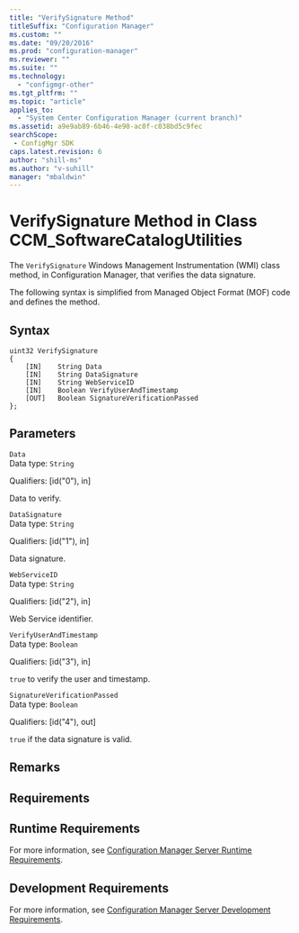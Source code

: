```yaml
---
title: "VerifySignature Method"
titleSuffix: "Configuration Manager"
ms.custom: ""
ms.date: "09/20/2016"
ms.prod: "configuration-manager"
ms.reviewer: ""
ms.suite: ""
ms.technology:
  - "configmgr-other"
ms.tgt_pltfrm: ""
ms.topic: "article"
applies_to:
  - "System Center Configuration Manager (current branch)"
ms.assetid: a9e9ab89-6b46-4e90-ac0f-c038bd5c9fecsearchScope: - ConfigMgr SDK
caps.latest.revision: 6
author: "shill-ms"
ms.author: "v-suhill"
manager: "mbaldwin"
---
```

# VerifySignature Method in Class CCM_SoftwareCatalogUtilities
The `VerifySignature` Windows Management Instrumentation (WMI) class method, in Configuration Manager, that verifies the data signature.   

 The following syntax is simplified from Managed Object Format (MOF) code and defines the method.  

## Syntax  

```  
uint32 VerifySignature   
{  
    [IN]    String Data  
    [IN]    String DataSignature  
    [IN]    String WebServiceID  
    [IN]    Boolean VerifyUserAndTimestamp  
    [OUT]   Boolean SignatureVerificationPassed  
};  
```  

## Parameters  
 `Data`  
 Data type: `String`  

 Qualifiers: [id("0"), in]  

 Data to verify.   

 `DataSignature`  
 Data type: `String`  

 Qualifiers: [id("1"), in]  

 Data signature.    

 `WebServiceID`  
 Data type: `String`  

 Qualifiers: [id("2"), in]  

 Web Service identifier.    

 `VerifyUserAndTimestamp`  
 Data type: `Boolean`  

 Qualifiers: [id("3"), in]  

 `true` to verify the user and timestamp.   

 `SignatureVerificationPassed`  
 Data type: `Boolean`  

 Qualifiers: [id("4"), out]  

 `true` if the data signature is valid.    

## Remarks  

## Requirements  

## Runtime Requirements  
 For more information, see [Configuration Manager Server Runtime Requirements](../../../../../develop/core/reqs/server-runtime-requirements.md).  

## Development Requirements  
 For more information, see [Configuration Manager Server Development Requirements](../../../../../develop/core/reqs/server-development-requirements.md).
